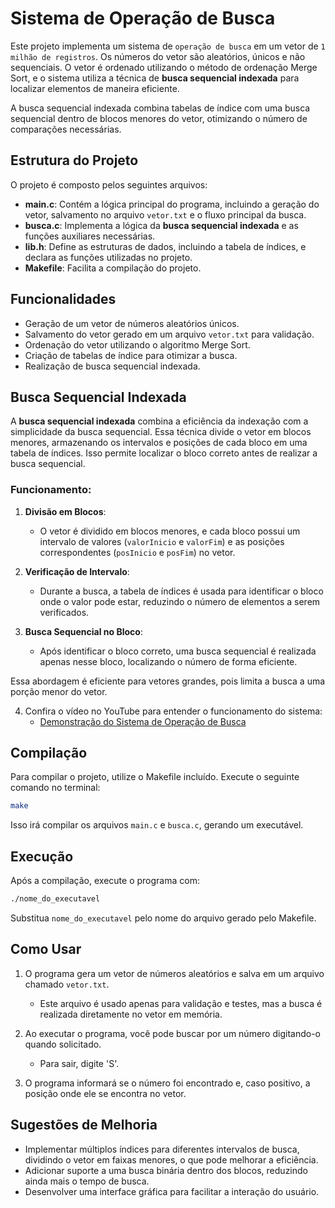 # Sistema de Operação de Busca

Este projeto implementa um sistema de `operação de busca` em um vetor de `1 milhão de registros`. Os números do vetor são aleatórios, únicos e não sequenciais. O vetor é ordenado utilizando o método de ordenação Merge Sort, e o sistema utiliza a técnica de **busca sequencial indexada** para localizar elementos de maneira eficiente.

A busca sequencial indexada combina tabelas de índice com uma busca sequencial dentro de blocos menores do vetor, otimizando o número de comparações necessárias.

## Estrutura do Projeto

O projeto é composto pelos seguintes arquivos:

- **main.c**: Contém a lógica principal do programa, incluindo a geração do vetor, salvamento no arquivo `vetor.txt` e o fluxo principal da busca.
- **busca.c**: Implementa a lógica da **busca sequencial indexada** e as funções auxiliares necessárias.
- **lib.h**: Define as estruturas de dados, incluindo a tabela de índices, e declara as funções utilizadas no projeto.
- **Makefile**: Facilita a compilação do projeto.

## Funcionalidades

- Geração de um vetor de números aleatórios únicos.
- Salvamento do vetor gerado em um arquivo `vetor.txt` para validação.
- Ordenação do vetor utilizando o algoritmo Merge Sort.
- Criação de tabelas de índice para otimizar a busca.
- Realização de busca sequencial indexada.

## Busca Sequencial Indexada

A **busca sequencial indexada** combina a eficiência da indexação com a simplicidade da busca sequencial. Essa técnica divide o vetor em blocos menores, armazenando os intervalos e posições de cada bloco em uma tabela de índices. Isso permite localizar o bloco correto antes de realizar a busca sequencial.

### Funcionamento:

1. **Divisão em Blocos**: 
   - O vetor é dividido em blocos menores, e cada bloco possui um intervalo de valores (`valorInicio` e `valorFim`) e as posições correspondentes (`posInicio` e `posFim`) no vetor.

2. **Verificação de Intervalo**:
   - Durante a busca, a tabela de índices é usada para identificar o bloco onde o valor pode estar, reduzindo o número de elementos a serem verificados.

3. **Busca Sequencial no Bloco**:
   - Após identificar o bloco correto, uma busca sequencial é realizada apenas nesse bloco, localizando o número de forma eficiente.

Essa abordagem é eficiente para vetores grandes, pois limita a busca a uma porção menor do vetor.

4. Confira o vídeo no YouTube para entender o funcionamento do sistema:
   - [Demonstração do Sistema de Operação de Busca](https://youtu.be/YWpV09aaRQM)

## Compilação

Para compilar o projeto, utilize o Makefile incluído. Execute o seguinte comando no terminal:

```bash
make
```

Isso irá compilar os arquivos `main.c` e `busca.c`, gerando um executável.

## Execução

Após a compilação, execute o programa com:

```bash
./nome_do_executavel
```

Substitua `nome_do_executavel` pelo nome do arquivo gerado pelo Makefile.

## Como Usar

1. O programa gera um vetor de números aleatórios e salva em um arquivo chamado `vetor.txt`.
   - Este arquivo é usado apenas para validação e testes, mas a busca é realizada diretamente no vetor em memória.

2. Ao executar o programa, você pode buscar por um número digitando-o quando solicitado.
   - Para sair, digite 'S'.

3. O programa informará se o número foi encontrado e, caso positivo, a posição onde ele se encontra no vetor.

## Sugestões de Melhoria

- Implementar múltiplos índices para diferentes intervalos de busca, dividindo o vetor em faixas menores, o que pode melhorar a eficiência.
- Adicionar suporte a uma busca binária dentro dos blocos, reduzindo ainda mais o tempo de busca.
- Desenvolver uma interface gráfica para facilitar a interação do usuário.
